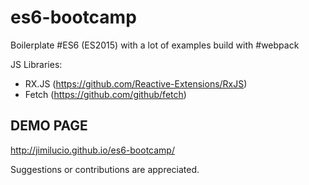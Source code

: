# es6-bootcamp
Boilerplate #ES6 (ES2015) with a lot of examples build with #webpack

JS Libraries:
 - RX.JS (https://github.com/Reactive-Extensions/RxJS)
 - Fetch (https://github.com/github/fetch)

## DEMO PAGE
http://jimilucio.github.io/es6-bootcamp/

Suggestions or contributions are appreciated.

